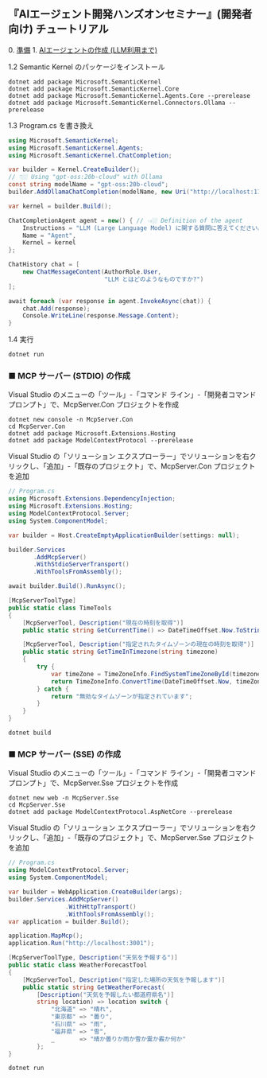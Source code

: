 
## 『AIエージェント開発ハンズオンセミナー』(開発者向け) チュートリアル

0\. [準備](./tutorial.00.md)
1\. [AIエージェントの作成 (LLM利用まで)](./tutorial.00.md)




1.2 Semantic Kernel のパッケージをインストール

```console
dotnet add package Microsoft.SemanticKernel
dotnet add package Microsoft.SemanticKernel.Core
dotnet add package Microsoft.SemanticKernel.Agents.Core --prerelease
dotnet add package Microsoft.SemanticKernel.Connectors.Ollama --prerelease
```

1.3 Program.cs を書き換え

```csharp
using Microsoft.SemanticKernel;
using Microsoft.SemanticKernel.Agents;
using Microsoft.SemanticKernel.ChatCompletion;

var builder = Kernel.CreateBuilder();
// 👇🏼 Using "gpt-oss:20b-cloud" with Ollama
const string modelName = "gpt-oss:20b-cloud";
builder.AddOllamaChatCompletion(modelName, new Uri("http://localhost:11434"));

var kernel = builder.Build();

ChatCompletionAgent agent = new() { // 👈🏼 Definition of the agent
    Instructions = "LLM (Large Language Model) に関する質問に答えてください。",
    Name = "Agent",
    Kernel = kernel
};

ChatHistory chat = [
    new ChatMessageContent(AuthorRole.User,
                           "LLM とはどのようなものですか?")
];

await foreach (var response in agent.InvokeAsync(chat)) {
    chat.Add(response);
    Console.WriteLine(response.Message.Content);
}
```

1.4 実行

```console
dotnet run
```

### ■ MCP サーバー (STDIO) の作成

Visual Studio のメニューの「ツール」-「コマンド ライン」-「開発者コマンド プロンプト」で、McpServer.Con プロジェクトを作成

```console
dotnet new console -n McpServer.Con
cd McpServer.Con
dotnet add package Microsoft.Extensions.Hosting
dotnet add package ModelContextProtocol --prerelease
```

Visual Studio の「ソリューション エクスプローラー」でソリューションを右クリックし、「追加」-「既存のプロジェクト」で、McpServer.Con プロジェクトを追加

```csharp
// Program.cs
using Microsoft.Extensions.DependencyInjection;
using Microsoft.Extensions.Hosting;
using ModelContextProtocol.Server;
using System.ComponentModel;

var builder = Host.CreateEmptyApplicationBuilder(settings: null);

builder.Services
       .AddMcpServer()
       .WithStdioServerTransport()
       .WithToolsFromAssembly();

await builder.Build().RunAsync();

[McpServerToolType]
public static class TimeTools
{
    [McpServerTool, Description("現在の時刻を取得")]
    public static string GetCurrentTime() => DateTimeOffset.Now.ToString();

    [McpServerTool, Description("指定されたタイムゾーンの現在の時刻を取得")]
    public static string GetTimeInTimezone(string timezone)
    {
        try {
            var timeZone = TimeZoneInfo.FindSystemTimeZoneById(timezone);
            return TimeZoneInfo.ConvertTime(DateTimeOffset.Now, timeZone).ToString();
        } catch {
            return "無効なタイムゾーンが指定されています";
        }
    }
}
```

```console
dotnet build
```

### ■ MCP サーバー (SSE) の作成

Visual Studio のメニューの「ツール」-「コマンド ライン」-「開発者コマンド プロンプト」で、McpServer.Sse プロジェクトを作成

```console
dotnet new web -n McpServer.Sse
cd McpServer.Sse
dotnet add package ModelContextProtocol.AspNetCore --prerelease
```

Visual Studio の「ソリューション エクスプローラー」でソリューションを右クリックし、「追加」-「既存のプロジェクト」で、McpServer.Sse プロジェクトを追加

```csharp
// Program.cs
using ModelContextProtocol.Server;
using System.ComponentModel;

var builder = WebApplication.CreateBuilder(args);
builder.Services.AddMcpServer()
                .WithHttpTransport()
                .WithToolsFromAssembly();
var application = builder.Build();

application.MapMcp();
application.Run("http://localhost:3001");

[McpServerToolType, Description("天気を予報する")]
public static class WeatherForecastTool
{
    [McpServerTool, Description("指定した場所の天気を予報します")]
    public static string GetWeatherForecast(
        [Description("天気を予報したい都道府県名")]
        string location) => location switch {
            "北海道" => "晴れ",
            "東京都" => "曇り",
            "石川県" => "雨",
            "福井県" => "雪",
            _       => "晴か曇りか雨か雪か霙か霰か何か"
        };
}
```

```console
dotnet run
```
